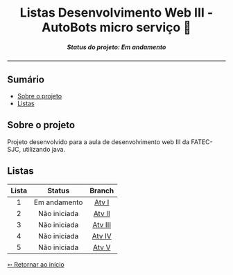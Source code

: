 <h1 align="center">Listas Desenvolvimento Web III - AutoBots micro serviço 🤖</h1>
<H5 align="center"> Status do projeto: Em andamento</H5>

<hr> 

## Sumário

- [Sobre o projeto](#Sobre-o-projeto)
- [Listas](#Listas)


## Sobre o projeto

Projeto desenvolvido para a aula de desenvolvimento web III da FATEC-SJC, utilizando java.


## Listas

| Lista | Status | Branch |
|:-----:|:----------:|:---------:|
| 1 | Em andamento | [Atv I](https://github.com/SBittencourt/ListaAutoBots---devWebIII/tree/AtvI)  |
| 2 | Não iniciada | [Atv II](https://github.com/SBittencourt/ListaAutoBots---devWebIII/tree/AtvII) |  
| 3 | Não iniciada | [Atv III](https://github.com/SBittencourt/ListaAutoBots---devWebIII/tree/AtvIII) | 
| 4 | Não iniciada | [Atv IV](https://github.com/SBittencourt/ListaAutoBots---devWebIII/tree/AtvIV) |
| 5 | Não iniciada | [Atv V](https://github.com/SBittencourt/ListaAutoBots---devWebIII/tree/AtvV) |


[➳ Retornar ao início](#Sumário)
